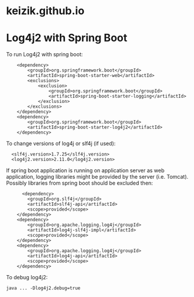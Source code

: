 # keizik.github.io

# Log4j2 with Spring Boot
To run Log4j2 with spring boot:

		<dependency>
			<groupId>org.springframework.boot</groupId>
			<artifactId>spring-boot-starter-web</artifactId>
			<exclusions>
				<exclusion>
					<groupId>org.springframework.boot</groupId>
					<artifactId>spring-boot-starter-logging</artifactId>
				</exclusion>
			</exclusions>
		</dependency>
		<dependency>
			<groupId>org.springframework.boot</groupId>
			<artifactId>spring-boot-starter-log4j2</artifactId>
		</dependency>

To change versions of log4j or slf4j (if used):

      <slf4j.version>1.7.25</slf4j.version>
	  <log4j2.version>2.11.0</log4j2.version>

If spring boot application is running on application server as web application, logging libraries might be provided by the server (i.e. Tomcat). Possibly libraries from spring boot should be excluded then:
  
          <dependency>
			<groupId>org.slf4j</groupId>
			<artifactId>slf4j-api</artifactId>
			<scope>provided</scope>
		</dependency>
		<dependency>
			<groupId>org.apache.logging.log4j</groupId>
			<artifactId>log4j-slf4j-impl</artifactId>
			<scope>provided</scope>
		</dependency>
		<dependency>
			<groupId>org.apache.logging.log4j</groupId>
			<artifactId>log4j-api</artifactId>
			<scope>provided</scope>
		</dependency>

To debug log4j2:
	
	java ... -Dlog4j2.debug=true

